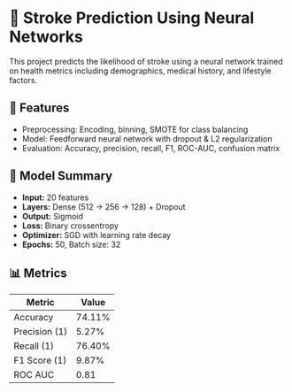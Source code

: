# 🧠 Stroke Prediction Using Neural Networks

This project predicts the likelihood of stroke using a neural network trained on health metrics including demographics, medical history, and lifestyle factors.

## 🚀 Features
- Preprocessing: Encoding, binning, SMOTE for class balancing
- Model: Feedforward neural network with dropout & L2 regularization
- Evaluation: Accuracy, precision, recall, F1, ROC-AUC, confusion matrix

## 🧾 Model Summary
- **Input:** 20 features  
- **Layers:** Dense (512 → 256 → 128) + Dropout  
- **Output:** Sigmoid  
- **Loss:** Binary crossentropy  
- **Optimizer:** SGD with learning rate decay  
- **Epochs:** 50, Batch size: 32

## 📊 Metrics

| Metric         | Value     |
|----------------|-----------|
| Accuracy       | 74.11%    |
| Precision (1)  | 5.27%     |
| Recall (1)     | 76.40%    |
| F1 Score (1)   | 9.87%     |
| ROC AUC        | 0.81      |
